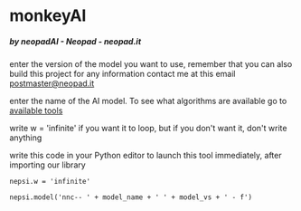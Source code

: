 # monkeyAI
##### by neopadAI - Neopad - neopad.it

enter the version of the model you want to use, remember that you can also build this project for any information contact me at this email postmaster@neopad.it

enter the name of the AI ​​model. To see what algorithms are available go to [available tools](https://github.com/neopadAI/monkeyAI/wiki/Tool)

write w = 'infinite' if you want it to loop, but if you don't want it, don't write anything

write this code in your Python editor to launch this tool immediately, after importing our library

`nepsi.w = 'infinite'`

`nepsi.model('nnc-- ' + model_name + ' ' + model_vs + ' - f')`
